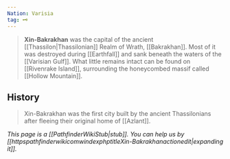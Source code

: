 ```yaml
---
Nation: Varisia
tag: 🗝️
---
```

> **Xin-Bakrakhan** was the capital of the ancient [[Thassilon|Thassilonian]] Realm of Wrath, [[Bakrakhan]]. Most of it was destroyed during [[Earthfall]] and sank beneath the waters of the [[Varisian Gulf]]. What little remains intact can be found on [[Rivenrake Island]], surrounding the honeycombed massif called [[Hollow Mountain]].


## History

> Xin-Bakrakhan was the first city built by the ancient Thassilonians after fleeing their original home of [[Azlant]].



*This page is a [[PathfinderWikiStub|stub]]. You can help us by [[httpspathfinderwikicomwindexphptitleXin-Bakrakhanactionedit|expanding it]].*







